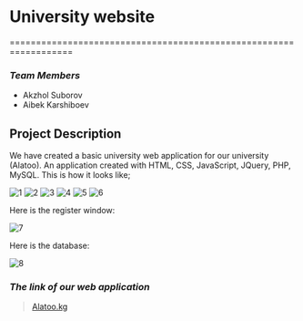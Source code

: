 # University website
==================================================================

### *Team Members*

- Akzhol Suborov
- Aibek Karshiboev

## Project Description

We have created a basic university web application for our university (Alatoo). An application created with HTML, CSS, JavaScript, JQuery, PHP, MySQL. This is how it looks like;

![1]()
![2](https://user-images.githubusercontent.com/64955154/103049171-2bbdec00-45bb-11eb-8b6b-db2806b224a3.PNG)
![3](https://user-images.githubusercontent.com/64955154/103049235-63c52f00-45bb-11eb-8f8f-0e1d09bbd1ae.PNG)
![4](https://user-images.githubusercontent.com/64955154/103049269-848d8480-45bb-11eb-9036-73efe884cb67.PNG)
![5](https://user-images.githubusercontent.com/64955154/103049283-92430a00-45bb-11eb-951c-2b0537b1c607.PNG)
![6](https://user-images.githubusercontent.com/64955154/103049309-a8e96100-45bb-11eb-9958-6bf2c5c10b8e.PNG)

Here is the register window:

![7](https://user-images.githubusercontent.com/64955154/103049393-dafac300-45bb-11eb-8466-eabf48c7c2b9.PNG)

Here is the database:

![8]()

### ***The link of our web application***


> [Alatoo.kg]()
